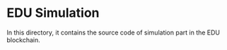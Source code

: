 # EDU Simulation

In this directory, it contains the source code of simulation part in the EDU blockchain. 







